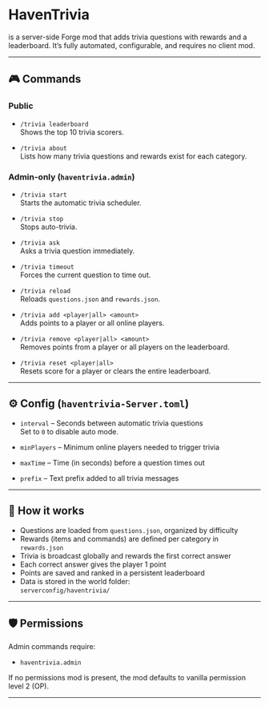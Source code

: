 # HavenTrivia

is a server-side Forge mod that adds trivia questions with rewards and a leaderboard.
It’s fully automated, configurable, and requires no client mod.

---

## 🎮 Commands

### Public

- `/trivia leaderboard`  
  Shows the top 10 trivia scorers.

- `/trivia about`  
  Lists how many trivia questions and rewards exist for each category.

### Admin-only (`haventrivia.admin`)

- `/trivia start`  
  Starts the automatic trivia scheduler.

- `/trivia stop`  
  Stops auto-trivia.

- `/trivia ask`  
  Asks a trivia question immediately.

- `/trivia timeout`  
  Forces the current question to time out.

- `/trivia reload`  
  Reloads `questions.json` and `rewards.json`.

- `/trivia add <player|all> <amount>`  
  Adds points to a player or all online players.

- `/trivia remove <player|all> <amount>`  
  Removes points from a player or all players on the leaderboard.

- `/trivia reset <player|all>`  
  Resets score for a player or clears the entire leaderboard.

---

## ⚙ Config (`haventrivia-Server.toml`)

- `interval` – Seconds between automatic trivia questions  
  Set to `0` to disable auto mode.

- `minPlayers` – Minimum online players needed to trigger trivia

- `maxTime` – Time (in seconds) before a question times out

- `prefix` – Text prefix added to all trivia messages

---

## 🧠 How it works

- Questions are loaded from `questions.json`, organized by difficulty
- Rewards (items and commands) are defined per category in `rewards.json`
- Trivia is broadcast globally and rewards the first correct answer
- Each correct answer gives the player 1 point
- Points are saved and ranked in a persistent leaderboard
- Data is stored in the world folder:  
  `serverconfig/haventrivia/`

---

## 🛡 Permissions

Admin commands require:
- `haventrivia.admin`

If no permissions mod is present, the mod defaults to vanilla permission level 2 (OP).

---